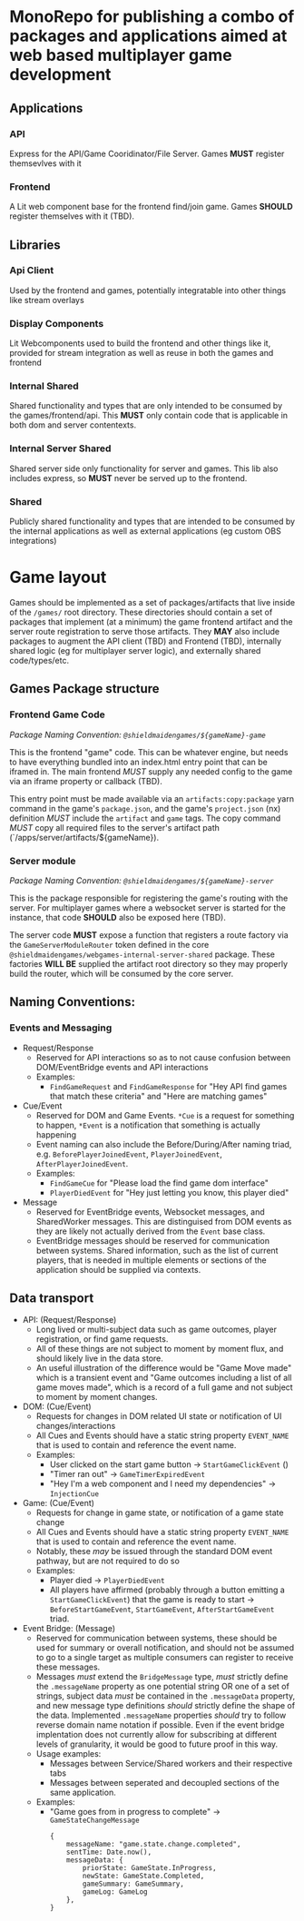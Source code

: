 # MonoRepo for publishing a combo of packages and applications aimed at web based multiplayer game development


## Applications
### API
Express for the API/Game Cooridinator/File Server.  Games __MUST__ register themsevlves with it

### Frontend
A Lit web component base for the frontend find/join game. Games __SHOULD__ register themselves with it (TBD).


## Libraries
### Api Client
Used by the frontend and games, potentially integratable into other things like stream overlays

### Display Components
Lit Webcomponents used to build the frontend and other things like it, provided for stream integration as well as reuse in both the games and frontend

### Internal Shared
Shared functionality and types that are only intended to be consumed by the games/frontend/api.  This __MUST__ only contain code that is applicable in both dom and server contentexts.

### Internal Server Shared
Shared server side only functionality for server and games.  This lib also includes express, so __MUST__ never be served up to the frontend.

### Shared
Publicly shared functionality and types that are intended to be consumed by the internal applications as well as external applications (eg custom OBS integrations)


# Game layout
Games should be implemented as a set of packages/artifacts that live inside of the `/games/` root directory.  These directories should contain a set of packages that implement (at a minimum) the game frontend artifact and the server route registration to serve those artifacts.  They __MAY__ also include packages to augment the API client (TBD) and Frontend (TBD), internally shared logic (eg for multiplayer server logic), and externally shared code/types/etc.

## Games Package structure

### Frontend Game Code
_Package Naming Convention: `@shieldmaidengames/${gameName}-game`_

This is the frontend "game" code. This can be whatever engine, but needs to have everything bundled into an index.html entry point that can be iframed in.  The main frontend _MUST_ supply any needed config to the game via an iframe property or callback (TBD).

This entry point must be made available via an `artifacts:copy:package` yarn command in the game's `package.json`, and the game's `project.json` (nx) definition _MUST_ include the `artifact` and `game` tags.  The copy command _MUST_ copy all required files to the server's artifact path (`/apps/server/artifacts/${gameName}).

### Server module
_Package Naming Convention: `@shieldmaidengames/${gameName}-server`_

This is the package responsible for registering the game's routing with the server.  For multiplayer games where a websocket server is started for the instance, that code __SHOULD__ also be exposed here (TBD).

The server code __MUST__ expose a function that registers a route factory via the `GameServerModuleRouter` token defined in the core `@shieldmaidengames/webgames-internal-server-shared` package.  These factories __WILL BE__ supplied the artifact root directory so they may properly build the router, which will be consumed by the core server.


## Naming Conventions:

### Events and Messaging
* Request/Response
    * Reserved for API interactions so as to not cause confusion between DOM/EventBridge events and API interactions
    * Examples:
        * `FindGameRequest` and `FindGameResponse` for "Hey API find games that match these criteria" and "Here are matching games"
* Cue/Event
    * Reserved for DOM and Game Events.  `*Cue` is a request for something to happen, `*Event` is a notification that something is actually happening
    * Event naming can also include the Before/During/After naming triad, e.g. `BeforePlayerJoinedEvent`, `PlayerJoinedEvent`, `AfterPlayerJoinedEvent`.
    * Examples:
        * `FindGameCue` for "Please load the find game dom interface"
        * `PlayerDiedEvent` for "Hey just letting you know, this player died"
* Message
    * Reserved for EventBridge events, Websocket messages, and SharedWorker messages.  This are distinguised from DOM events as they are likely not actually derived from the `Event` base class.
    * EventBridge messages should be reserved for communication between systems.  Shared information, such as the list of current players, that is needed in multiple elements or sections of the application should be supplied via contexts.

## Data transport
* API: (Request/Response)
    * Long lived or multi-subject data such as game outcomes, player registration, or find game requests.
    * All of these things are not subject to moment by moment flux, and should likely live in the data store.
    * An useful illustration of the difference would be "Game Move made" which is a transient event and "Game outcomes including a list of all game moves made", which is a record of a full game and not subject to moment by moment changes.
* DOM: (Cue/Event)
    * Requests for changes in DOM related UI state or notification of UI changes/interactions
    * All Cues and Events should have a static string property `EVENT_NAME` that is used to contain and reference the event name.
    * Examples:
        * User clicked on the start game button -> `StartGameClickEvent` ()
        * "Timer ran out" -> `GameTimerExpiredEvent`
        * "Hey I'm a web component and I need my dependencies" -> `InjectionCue` 
* Game: (Cue/Event)
    * Requests for change in game state, or notification of a game state change
    * All Cues and Events should have a static string property `EVENT_NAME` that is used to contain and reference the event name.
    * Notably, these _may_ be issued through the standard DOM event pathway, but are not required to do so
    * Examples:
        * Player died -> `PlayerDiedEvent`
        * All players have affirmed (probably through a button emitting a `StartGameClickEvent`) that the game is ready to start -> `BeforeStartGameEvent`, `StartGameEvent`, `AfterStartGameEvent` triad.
* Event Bridge: (Message)
    * Reserved for communication between systems, these should be used for summary or overall notification, and should not be assumed to go to a single target as multiple consumers can register to receive these messages.
    * Messages _must_ extend the `BridgeMessage` type, _must_ strictly define the `.messageName` property as one potential string OR one of a set of strings, subject data _must_ be contained in the `.messageData` property, and new message type definitions _should_ strictly define the shape of the data.  Implemented `.messageName` properties _should_ try to follow reverse domain name notation if possible. Even if the event bridge implentation does not currently allow for subscribing at different levels of granularity, it would be good to future proof in this way.
    * Usage examples:
        * Messages between Service/Shared workers and their respective tabs
        * Messages between seperated and decoupled sections of the same application.
    * Examples:
        * "Game goes from in progress to complete" -> `GameStateChangeMessage`
            ```
            {
                messageName: "game.state.change.completed",
                sentTime: Date.now(),
                messageData: {
                    priorState: GameState.InProgress,
                    newState: GameState.Completed,
                    gameSummary: GameSummary,
                    gameLog: GameLog
                },
            }
            ```
